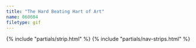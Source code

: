 ```yaml
---
title: "The Hard Beating Hart of Art"
name: 060604
filetype: gif
---
```


{% include "partials/strip.html" %}
{% include "partials/nav-strips.html" %}